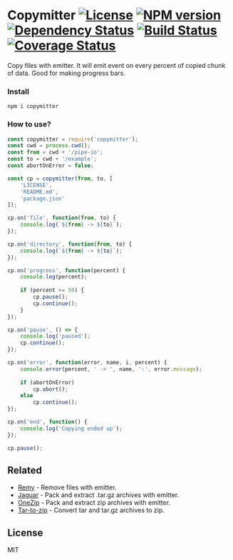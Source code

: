 # Copymitter [![License][LicenseIMGURL]][LicenseURL] [![NPM version][NPMIMGURL]][NPMURL] [![Dependency Status][DependencyStatusIMGURL]][DependencyStatusURL] [![Build Status][BuildStatusIMGURL]][BuildStatusURL] [![Coverage Status][CoverageIMGURL]][CoverageURL]

Copy files with emitter. It will emit event on every percent of copied chunk of data.
Good for making progress bars.

### Install

```
npm i copymitter
```

### How to use?

```js
const copymitter = require('copymitter');
const cwd = process.cwd();
const from = cwd + '/pipe-io';
const to = cwd + '/example';
const abortOnError = false;

const cp = copymitter(from, to, [
    'LICENSE',
    'README.md',
    'package.json'
]);

cp.on('file', function(from, to) {
    console.log(`${from} -> ${to}`);
});

cp.on('directory', function(from, to) {
    console.log(`${from} -> ${to}`);
});

cp.on('progress', function(percent) {
    console.log(percent);
    
    if (percent >= 50) {
        cp.pause();
        cp.continue();
    }
});

cp.on('pause', () => {
    console.log('paused');
    cp.continue();
});

cp.on('error', function(error, name, i, percent) {
    console.error(percent, ' -> ', name, ':', error.message);
    
    if (abortOnError)
        cp.abort();
    else
        cp.continue();
});

cp.on('end', function() {
    console.log('Copying ended up');
});

cp.pause();
```

## Related

- [Remy](https://github.com/coderaiser/node-remy "Remy") - Remove files with emitter.
- [Jaguar](https://github.com/coderaiser/node-jaguar "Jaguar") - Pack and extract .tar.gz archives with emitter.
- [OneZip](https://github.com/coderaiser/node-onezip "OneZip") - Pack and extract zip archives with emitter.
- [Tar-to-zip](https://github.com/coderaiser/node-tar-to-zip "tar-to-zip") - Convert tar and tar.gz archives to zip.

## License

MIT

[NPMIMGURL]:                https://img.shields.io/npm/v/copymitter.svg?style=flat
[BuildStatusIMGURL]:        https://img.shields.io/travis/coderaiser/node-copymitter/master.svg?style=flat
[DependencyStatusIMGURL]:   https://img.shields.io/david/coderaiser/node-copymitter.svg?style=flat
[LicenseIMGURL]:            https://img.shields.io/badge/license-MIT-317BF9.svg?style=flat
[CoverageIMGURL]:           https://coveralls.io/repos/coderaiser/node-copymitter/badge.svg?branch=master&service=github
[NPMURL]:                   https://npmjs.org/package/copymitter "npm"
[BuildStatusURL]:           https://travis-ci.org/coderaiser/node-copymitter  "Build Status"
[DependencyStatusURL]:      https://david-dm.org/coderaiser/node-copymitter "Dependency Status"
[LicenseURL]:               https://tldrlegal.com/license/mit-license "MIT License"
[CoverageURL]:              https://coveralls.io/github/coderaiser/node-copymitter?branch=master


